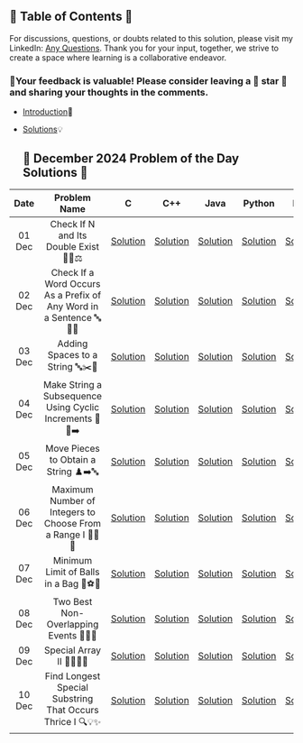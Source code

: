 ## 📜 Table of Contents 📜

For discussions, questions, or doubts related to this solution, please visit my LinkedIn: [Any Questions](https://www.linkedin.com/in/het-patel-8b110525a/). Thank you for your input, together, we strive to create a space where learning is a collaborative endeavor.

### 🔮Your feedback is valuable! Please consider leaving a 🌟 star 🌟 and sharing your thoughts in the comments.

- [Introduction](https://github.com/Hunterdii/Leetcode-POTD/blob/main/README.md)📝
- [Solutions](https://github.com/Hunterdii/Leetcode-POTD/tree/main/December%202024%20Leetcode%20Solution)💡

  ## 📅 **December 2024 Problem of the Day Solutions** 📅

| **Date**  | **Problem Name**                                | **C**                                                                                                                              | **C++**                                                                                                                            | **Java**                                                                                                                           | **Python**                                                                                                                         | **Rust**                                                                                                                           |
|:---------:|:-----------------------------------------------:|:----------------------------------------------------------------------------------------------------------------------------------:|:---------------------------------------------------------------------------------------------------------------------------------:|:---------------------------------------------------------------------------------------------------------------------------------:|:----------------------------------------------------------------------------------------------------------------------------------:|:----------------------------------------------------------------------------------------------------------------------------------:|
| 01 Dec    | Check If N and Its Double Exist 🔢✅⚖️                      | [Solution](https://github.com/Hunterdii/Leetcode-POTD/blob/main/December%202024%20Leetcode%20Solution/1346.Check%20If%20N%20and%20Its%20Double%20Exist.md#code-c)  | [Solution](https://github.com/Hunterdii/Leetcode-POTD/blob/main/December%202024%20Leetcode%20Solution/1346.Check%20If%20N%20and%20Its%20Double%20Exist.md#code-c-1) | [Solution](https://github.com/Hunterdii/Leetcode-POTD/blob/main/December%202024%20Leetcode%20Solution/1346.Check%20If%20N%20and%20Its%20Double%20Exist.md#code-java) | [Solution](https://github.com/Hunterdii/Leetcode-POTD/blob/main/December%202024%20Leetcode%20Solution/1346.Check%20If%20N%20and%20Its%20Double%20Exist.md#code-python) | [Solution](https://github.com/Hunterdii/Leetcode-POTD/blob/main/December%202024%20Leetcode%20Solution/1346.Check%20If%20N%20and%20Its%20Double%20Exist.md#code-rust) |
| 02 Dec    | Check If a Word Occurs As a Prefix of Any Word in a Sentence 🔤📜💬                      | [Solution](https://github.com/Hunterdii/Leetcode-POTD/blob/main/December%202024%20Leetcode%20Solution/1455.Check%20If%20a%20Word%20Occurs%20As%20a%20Prefix%20of%20Any%20Word%20in%20a%20Sentence.md#code-c)  | [Solution](https://github.com/Hunterdii/Leetcode-POTD/blob/main/December%202024%20Leetcode%20Solution/1455.Check%20If%20a%20Word%20Occurs%20As%20a%20Prefix%20of%20Any%20Word%20in%20a%20Sentence.md#code-c-1) | [Solution](https://github.com/Hunterdii/Leetcode-POTD/blob/main/December%202024%20Leetcode%20Solution/1455.Check%20If%20a%20Word%20Occurs%20As%20a%20Prefix%20of%20Any%20Word%20in%20a%20Sentence.md#code-java) | [Solution](https://github.com/Hunterdii/Leetcode-POTD/blob/main/December%202024%20Leetcode%20Solution/1455.Check%20If%20a%20Word%20Occurs%20As%20a%20Prefix%20of%20Any%20Word%20in%20a%20Sentence.md#code-python) | [Solution](https://github.com/Hunterdii/Leetcode-POTD/blob/main/December%202024%20Leetcode%20Solution/1455.Check%20If%20a%20Word%20Occurs%20As%20a%20Prefix%20of%20Any%20Word%20in%20a%20Sentence.md#code-rust) |
| 03 Dec    | Adding Spaces to a String 🔤✂️💬                                                        | [Solution](https://github.com/Hunterdii/Leetcode-POTD/blob/main/December%202024%20Leetcode%20Solution/2109.Adding%20Spaces%20to%20a%20String.md#code-c)  | [Solution](https://github.com/Hunterdii/Leetcode-POTD/blob/main/December%202024%20Leetcode%20Solution/2109.Adding%20Spaces%20to%20a%20String.md#code-c-1) | [Solution](https://github.com/Hunterdii/Leetcode-POTD/blob/main/December%202024%20Leetcode%20Solution/2109.Adding%20Spaces%20to%20a%20String.md#code-java) | [Solution](https://github.com/Hunterdii/Leetcode-POTD/blob/main/December%202024%20Leetcode%20Solution/2109.Adding%20Spaces%20to%20a%20String.md#code-python) | [Solution](https://github.com/Hunterdii/Leetcode-POTD/blob/main/December%202024%20Leetcode%20Solution/2109.Adding%20Spaces%20to%20a%20String.md#code-rust) |
| 04 Dec    | Make String a Subsequence Using Cyclic Increments 📜🔠➡️                                                        | [Solution](https://github.com/Hunterdii/Leetcode-POTD/blob/main/December%202024%20Leetcode%20Solution/2825.Make%20String%20a%20Subsequence%20Using%20Cyclic%20Increments.md#code-c)  | [Solution](https://github.com/Hunterdii/Leetcode-POTD/blob/main/December%202024%20Leetcode%20Solution/2825.Make%20String%20a%20Subsequence%20Using%20Cyclic%20Increments.md#code-c-1) | [Solution](https://github.com/Hunterdii/Leetcode-POTD/blob/main/December%202024%20Leetcode%20Solution/2825.Make%20String%20a%20Subsequence%20Using%20Cyclic%20Increments.md#code-java) | [Solution](https://github.com/Hunterdii/Leetcode-POTD/blob/main/December%202024%20Leetcode%20Solution/2825.Make%20String%20a%20Subsequence%20Using%20Cyclic%20Increments.md#code-python) | [Solution](https://github.com/Hunterdii/Leetcode-POTD/blob/main/December%202024%20Leetcode%20Solution/2825.Make%20String%20a%20Subsequence%20Using%20Cyclic%20Increments.md#code-rust) |
| 05 Dec    | Move Pieces to Obtain a String ♟️➡️🔤                         | [Solution](https://github.com/Hunterdii/Leetcode-POTD/blob/main/December%202024%20Leetcode%20Solution/2337.Move%20Pieces%20to%20Obtain%20a%20String.md#code-c)  | [Solution](https://github.com/Hunterdii/Leetcode-POTD/blob/main/December%202024%20Leetcode%20Solution/2337.Move%20Pieces%20to%20Obtain%20a%20String.md#code-c-1) | [Solution](https://github.com/Hunterdii/Leetcode-POTD/blob/main/December%202024%20Leetcode%20Solution/2337.Move%20Pieces%20to%20Obtain%20a%20String.md#code-java) | [Solution](https://github.com/Hunterdii/Leetcode-POTD/blob/main/December%202024%20Leetcode%20Solution/2337.Move%20Pieces%20to%20Obtain%20a%20String.md#code-python) | [Solution](https://github.com/Hunterdii/Leetcode-POTD/blob/main/December%202024%20Leetcode%20Solution/2337.Move%20Pieces%20to%20Obtain%20a%20String.md#code-rust) |
| 06 Dec    | Maximum Number of Integers to Choose From a Range I 🧮📐🎲                                                        | [Solution](https://github.com/Hunterdii/Leetcode-POTD/blob/main/December%202024%20Leetcode%20Solution/2554.Maximum%20Number%20of%20Integers%20to%20Choose%20From%20a%20Range%20I.md#code-c)  | [Solution](https://github.com/Hunterdii/Leetcode-POTD/blob/main/December%202024%20Leetcode%20Solution/2554.Maximum%20Number%20of%20Integers%20to%20Choose%20From%20a%20Range%20I.md#code-c-1) | [Solution](https://github.com/Hunterdii/Leetcode-POTD/blob/main/December%202024%20Leetcode%20Solution/2554.Maximum%20Number%20of%20Integers%20to%20Choose%20From%20a%20Range%20I.md#code-java) | [Solution](https://github.com/Hunterdii/Leetcode-POTD/blob/main/December%202024%20Leetcode%20Solution/2554.Maximum%20Number%20of%20Integers%20to%20Choose%20From%20a%20Range%20I.md#code-python) | [Solution](https://github.com/Hunterdii/Leetcode-POTD/blob/main/December%202024%20Leetcode%20Solution/2554.Maximum%20Number%20of%20Integers%20to%20Choose%20From%20a%20Range%20I.md#code-rust) |
| 07 Dec    | Minimum Limit of Balls in a Bag 🎒⚽🔢                                                        | [Solution](https://github.com/Hunterdii/Leetcode-POTD/blob/main/December%202024%20Leetcode%20Solution/1760.Minimum%20Limit%20of%20Balls%20in%20a%20Bag.md#code-c)  | [Solution](https://github.com/Hunterdii/Leetcode-POTD/blob/main/December%202024%20Leetcode%20Solution/1760.Minimum%20Limit%20of%20Balls%20in%20a%20Bag.md#code-c-1) | [Solution](https://github.com/Hunterdii/Leetcode-POTD/blob/main/December%202024%20Leetcode%20Solution/1760.Minimum%20Limit%20of%20Balls%20in%20a%20Bag.md#code-java) | [Solution](https://github.com/Hunterdii/Leetcode-POTD/blob/main/December%202024%20Leetcode%20Solution/1760.Minimum%20Limit%20of%20Balls%20in%20a%20Bag.md#code-python) | [Solution](https://github.com/Hunterdii/Leetcode-POTD/blob/main/December%202024%20Leetcode%20Solution/1760.Minimum%20Limit%20of%20Balls%20in%20a%20Bag.md#code-rust) |
| 08 Dec    | Two Best Non-Overlapping Events 📅🎉💼                                                        | [Solution](https://github.com/Hunterdii/Leetcode-POTD/blob/main/December%202024%20Leetcode%20Solution/2054.Two%20Best%20Non-Overlapping%20Events.md#code-c)  | [Solution](https://github.com/Hunterdii/Leetcode-POTD/blob/main/December%202024%20Leetcode%20Solution/2054.Two%20Best%20Non-Overlapping%20Events.md#code-c-1) | [Solution](https://github.com/Hunterdii/Leetcode-POTD/blob/main/December%202024%20Leetcode%20Solution/2054.Two%20Best%20Non-Overlapping%20Events.md#code-java) | [Solution](https://github.com/Hunterdii/Leetcode-POTD/blob/main/December%202024%20Leetcode%20Solution/2054.Two%20Best%20Non-Overlapping%20Events.md#code-python) | [Solution](https://github.com/Hunterdii/Leetcode-POTD/blob/main/December%202024%20Leetcode%20Solution/2054.Two%20Best%20Non-Overlapping%20Events.md#code-rust) |
| 09 Dec    | Special Array II 🔢🎯👨‍💻                                                        | [Solution](https://github.com/Hunterdii/Leetcode-POTD/blob/main/December%202024%20Leetcode%20Solution/3152.Special%20Array%20II.md#code-c)  | [Solution](https://github.com/Hunterdii/Leetcode-POTD/blob/main/December%202024%20Leetcode%20Solution/3152.Special%20Array%20II.md#code-c-1) | [Solution](https://github.com/Hunterdii/Leetcode-POTD/blob/main/December%202024%20Leetcode%20Solution/3152.Special%20Array%20II.md#code-java) | [Solution](https://github.com/Hunterdii/Leetcode-POTD/blob/main/December%202024%20Leetcode%20Solution/3152.Special%20Array%20II.md#code-python) | [Solution](https://github.com/Hunterdii/Leetcode-POTD/blob/main/December%202024%20Leetcode%20Solution/3152.Special%20Array%20II.md#code-rust) |
| 10 Dec    | Find Longest Special Substring That Occurs Thrice I 🔍💡✨                                                       | [Solution](https://github.com/Hunterdii/Leetcode-POTD/blob/main/December%202024%20Leetcode%20Solution/2981.Find%20Longest%20Special%20Substring%20That%20Occurs%20Thrice%20I.md#code-c)  | [Solution](https://github.com/Hunterdii/Leetcode-POTD/blob/main/December%202024%20Leetcode%20Solution/2981.Find%20Longest%20Special%20Substring%20That%20Occurs%20Thrice%20I.md#code-c-1) | [Solution](https://github.com/Hunterdii/Leetcode-POTD/blob/main/December%202024%20Leetcode%20Solution/2981.Find%20Longest%20Special%20Substring%20That%20Occurs%20Thrice%20I.md#code-java) | [Solution](https://github.com/Hunterdii/Leetcode-POTD/blob/main/December%202024%20Leetcode%20Solution/2981.Find%20Longest%20Special%20Substring%20That%20Occurs%20Thrice%20I.md#code-python) | [Solution](https://github.com/Hunterdii/Leetcode-POTD/blob/main/December%202024%20Leetcode%20Solution/2981.Find%20Longest%20Special%20Substring%20That%20Occurs%20Thrice%20I.md#code-rust) |

